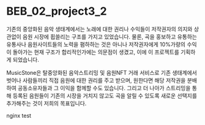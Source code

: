 # BEB_02_project3_2

기존의 중앙화된 음악 생태계에서는 노래에 대한 권리나 수익들이 저작권자의 의지와 상관없이 음원 시장에 휩쓸리는 구조를 가지고 있었습니다.
물론, 곡을 홍보하고 유통하는 유통사나 음원사이트들의 노력을 폄하하는 것은 아니나 저작권자에게 10%가량의 수익이 돌아가는 현재 구조가 합리적인가에는 의문점이 생겼고, 이에 이 프로젝트를 기획하게 되었습니다.

MusicStone은 탈중앙화된 음악스트리밍 및 음원NFT 거래 서비스로 기존 생태계에서 벗어나 사람들끼리 직접 음원에 대한 권리를 주고 받으며, 원한다면 해당 저작권을 분배하여 공동소유자들과 그 이익을 함께할 수도 있습니다. 그리고 더 나아가 스트리밍을 통해 등록된 음원들이 기존의 시장을 거치지 않고도 곡을 알릴 수 있도록 새로운 선택지를 추가해주는 것이 저희의 목표입니다.
 
nginx test
